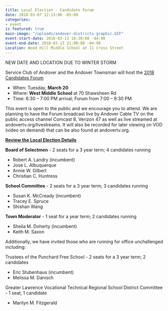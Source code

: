 ```yaml
---
title: Local Election - Candidate Forum
date: 2018-03-07 12:13:00 -05:00
categories:
- event
is featured: true
main-image: "/uploads/andover-districts-graphic.GIF"
event-start-date: 2018-03-13 18:30:00 -04:00
event-end-date: 2018-03-13 21:00:00 -04:00
Location: Wood Hill Middle School at 11 Cross Street
---
```


NEW DATE AND LOCATION DUE TO WINTER STORM

Service Club of Andover and the Andover Townsman will host the [2018 Candidates Forum](http://bit.ly/2trRAt4)
* When: Tuesday, **March 20**
* Where: **West Middle School** at 70 Shawsheen Rd
* Time: 6:30 – 7:00 PM arrival; Forum from 7:00 – 9:30 PM

This event is open to the public and we encourage you to attend.  We are planning to have the Forum broadcast live by Andover Cable TV on the public access channel Comcast 8, Verizon 47 as well as live streamed at andovertv.org/livestreams.  It will also be recorded for later viewing on VOD (video on demand) that can be also found at andovertv.org. 

[**Review the Local Election Details**](http://bit.ly/2Fejmiw)

**Board of Selectmen** - 2 seats for a 3 year term; 4 candidates running 
* Robert A. Landry (incumbent) 
* Jose L. Albuquerque
* Annie W. Gilbert
* Christian C. Huntress

**School Committee** - 2 seats for a 3 year term; 
3 candidates running 
* Susan K. McCready (incumbent)
* Tracey E. Spruce
* Shishan Wang

**Town Moderator** - 1 seat for a year term; 
2 candidates running  
* Sheila M. Doherty (incumbent)
* Keith M. Saxon

Additionally, we have invited those who are running for office unchallenged including: 

Trustees of the Punchard Free School - 2 seats for a 3 year term; 2 candidates
* Eric Stubenhaus (incumbent)
* Melissa M. Danisch

Greater Lawrence Vocational Technical Regional School District Committee - 1 seat, 1 candidate
* Marilyn M. Fitzgerald